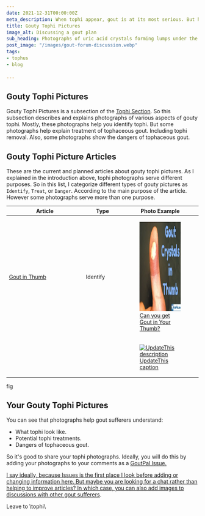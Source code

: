 ```yaml
---
date: 2021-12-31T00:00:00Z
meta_description: When tophi appear, gout is at its most serious. But how to recognize tophaceous gout? See these gouty tophi pictures to help check your symptoms.
title: Gouty Tophi Pictures
image_alt: Discussing a gout plan
sub_heading: Photographs of uric acid crystals forming lumps under the skin. Also in other soft tissues of tophaceous gout sufferers.
post_image: "/images/gout-forum-discussion.webp"
tags:
- tophus
- blog

---
```


<h2 id="intro">Gouty Tophi Pictures</h2>
Gouty Tophi Pictures is a subsection of the <a href="/tophi/">Tophi Section</a>. So this subsection describes and explains photographs of various aspects of gouty tophi. Mostly, these photographs help you identify tophi. But some photographs help explain treatment of tophaceous gout. Including tophi removal. Also, some photographs show the dangers of tophaceous gout.

<h2 id="list">Gouty Tophi Picture Articles</h2>

These are the current and planned articles about gouty tophi pictures. As I explained in the introduction above, tophi photographs serve different purposes. So in this list, I categorize different types of gouty pictures as `Identify`, `Treat`, or `Danger`. According to the main purpose of the article. However some photographs serve more than one purpose.
 
<table id="list" style="width: 100%;">
	<thead>
		<tr>
			<th style="width: 40%;">Article</th>
			<th style="width: 20%;">Type</th>
			<th style="width: 40%;">Photo Example</th>
		</tr>
	</thead>
	<tbody>
		<tr id="">
			<td><a href="/gout-symptoms/thumb-tophi/">Gout in Thumb</a></td>
			<td>Identify</td>
			<td><a href="/gout-symptoms/thumb-tophi/"><figure class="inner">
<img src="/images/gout-crystals-in-the-thumb-377.webp" alt="Gout Crystals In The Thumb"  width="377" height="233">
  <figcaption>Can you get Gout in Your Thumb?</figcaption>
</figure></a></td>
		</tr>
		<tr id="">
			<td><a href=""></a></td>
			<td></td>
			<td><a href=""><figure class="inner">
<img src="/images/UpdateThis.webp" alt="UpdateThis description"  width="377" height="233">
  <figcaption>UpdateThis caption</figcaption>
</figure></a></td>
		</tr>
	</tbody>
</table>

fig
<h2 id="next">Your Gouty Tophi Pictures</h2>
You can see that photographs help gout sufferers understand:

- What tophi look like.
- Potential tophi treatments.
- Dangers of tophaceous gout.

So it's good to share your tophi photographs. Ideally, you will do this by adding your photographs to your comments as a <a href="">GoutPal Issue<a href="">. 

I say ideally, because Issues is the first place I look before adding or changing information here. But maybe you are looking for a chat rather than helping to improve articles? In which case, you can also add images to <a href="">discussions with other gout sufferers</a>.

Leave to \tophi\